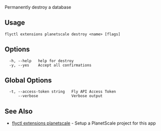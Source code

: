 Permanently destroy a database

## Usage
~~~
flyctl extensions planetscale destroy <name> [flags]
~~~

## Options

~~~
  -h, --help   help for destroy
  -y, --yes    Accept all confirmations
~~~

## Global Options

~~~
  -t, --access-token string   Fly API Access Token
      --verbose               Verbose output
~~~

## See Also

* [flyctl extensions planetscale](/docs/flyctl/extensions-planetscale/)	 - Setup a PlanetScale project for this app

